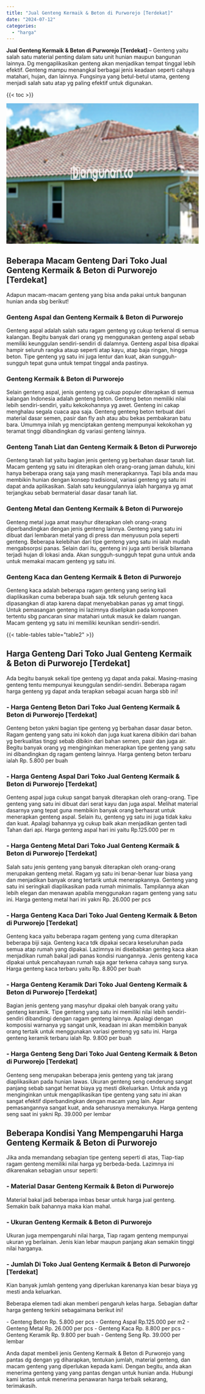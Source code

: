 ```yaml
---
title: "Jual Genteng Kermaik & Beton di Purworejo [Terdekat]"
date: "2024-07-12"
categories: 
  - "harga"
---
```


**Jual Genteng Kermaik & Beton di Purworejo \[Terdekat\]** – Genteng yaitu salah satu material penting dalam satu unit hunian maupun bangunan lainnya. Dg mengaplikasikan genteng akan menjadikan tempat tinggal lebih efektif. Genteng mampu menangkal berbagai jenis keadaan seperti cahaya matahari, hujan, dan lainnya. Fungsinya yang betul-betul utama, genteng menjadi salah satu atap yg paling efektif untuk digunakan.

{{< toc >}}

![Jual Genteng Kermaik & Beton di Purworejo [Terdekat]](/images/genteng-minimalis-murah16.png)

## Beberapa Macam Genteng Dari Toko Jual Genteng Kermaik & Beton di Purworejo \[Terdekat\]

Adapun macam-macam genteng yang bisa anda pakai untuk bangunan hunian anda sbg berikut!

### Genteng Aspal dan Genteng Kermaik & Beton di Purworejo

Genteng aspal adalah salah satu ragam genteng yg cukup terkenal di semua kalangan. Begitu banyak dari orang yg menggunakan genteng aspal sebab memiliki keunggulan sendiri-sendiri di dalamnya. Genteng aspal bisa dipakai hampir seluruh rangka ataup seperti atap kayu, atap baja ringan, hingga beton. Tipe genteng yg satu ini juga lentur dan kuat, akan sungguh-sungguh tepat guna untuk tempat tinggal anda pastinya.

### Genteng Kermaik & Beton di Purworejo

Selain genteng aspal, jenis genteng yg cukup populer diterapkan di semua kalangan Indonesia adalah genteng beton. Genteng beton memiliki nilai lebih sendiri-sendiri, yaitu kekokohannya yg awet. Genteng ini cakap menghalau segala cuaca apa saja. Genteng genteng beton terbuat dari material dasar semen, pasir dan fly ash atau abu bekas pembakaran batu bara. Umumnya inilah yg menciptakan genteng mempunyai kekokohan yg teramat tinggi dibandingkan dg variasi genteng lainnya.

### Genteng Tanah Liat dan Genteng Kermaik & Beton di Purworejo

Genteng tanah liat yaitu bagian jenis genteng yg berbahan dasar tanah liat. Macam genteng yg satu ini diterapkan oleh orang-orang jaman dahulu, kini hanya beberapa orang saja yang masih menerapkannya. Tapi bila anda mau membikin hunian dengan konsep tradisional, variasi genteng yg satu ini dapat anda aplikasikan. Salah satu keunggulannya ialah harganya yg amat terjangkau sebab bermaterial dasar dasar tanah liat.

### Genteng Metal dan Genteng Kermaik & Beton di Purworejo

Genteng metal juga amat masyhur diterapkan oleh orang-orang diperbandingkan dengan jenis genteng lainnya. Genteng yang satu ini dibuat dari lembaran metal yang di press dan menyusun pola seperti genteng. Beberapa kelebihan dari tipe genteng yang satu ini ialah mudah mengabsorpsi panas. Selain dari itu, genteng ini juga anti berisik bilamana terjadi hujan di lokasi anda. Akan sungguh-sungguh tepat guna untuk anda untuk memakai macam genteng yg satu ini.

### Genteng Kaca dan Genteng Kermaik & Beton di Purworejo

Genteng kaca adalah beberapa ragam genteng yang sering kali diaplikasikan cuma beberapa buah saja. tdk seluruh genteng kaca dipasangkan di atap karena dapat menyebabkan panas yg amat tinggi. Untuk pemasangan genteng ini lazimnya diselipkan pada komponen tertentu sbg pancaran sinar matahari untuk masuk ke dalam ruangan. Macam genteng yg satu ini memiliki keunikan sendiri-sendiri.

{{< table-tables table="table2" >}}

## Harga Genteng Dari Toko Jual Genteng Kermaik & Beton di Purworejo \[Terdekat\]

Ada begitu banyak sekali tipe genteng yg dapat anda pakai. Masing-masing genteng tentu mempunyai keunggulan sendiri-sendiri. Beberapa ragam harga genteng yg dapat anda terapkan sebagai acuan harga sbb ini!

### \- Harga Genteng Beton Dari Toko Jual Genteng Kermaik & Beton di Purworejo \[Terdekat\]

Genteng beton yakni bagian tipe genteng yg berbahan dasar dasar beton. Ragam genteng yang satu ini kokoh dan juga kuat karena dibikin dari bahan yg berkualitas tinggi sebab dibikin dari bahan semen, pasir dan juga air. Begitu banyak orang yg menginginkan menerapkan tipe genteng yang satu ini dibandingkan dg ragam genteng lainnya. Harga genteng beton terbaru ialah Rp. 5.800 per buah

### \- Harga Genteng Aspal Dari Toko Jual Genteng Kermaik & Beton di Purworejo \[Terdekat\]

Genteng aspal juga cukup sangat banyak diterapkan oleh orang-orang. Tipe genteng yang satu ini dibuat dari serat kayu dan juga aspal. Melihat material dasarnya yang tepat guna membikin banyak orang berhasrat untuk menerapkan genteng aspal. Selain itu, genteng yg satu ini juga tidak kaku dan kuat. Apalagi bahannya yg cukup baik akan menjadikan genten tadi Tahan dari api. Harga genteng aspal hari ini yaitu Rp.125.000 per m

### \- Harga Genteng Metal Dari Toko Jual Genteng Kermaik & Beton di Purworejo \[Terdekat\]

Salah satu jenis genteng yang banyak diterapkan oleh orang-orang merupakan genteng metal. Ragam yg satu ini benar-benar luar biasa yang dan menjadikan banyak orang tertarik untuk menerapkannya. Genteng yang satu ini seringkali diaplikasikan pada rumah minimalis. Tampilannya akan lebih elegan dan menawan apabila menggunakan ragam genteng yang satu ini. Harga genteng metal hari ini yakni Rp. 26.000 per pcs

### \- Harga Genteng Kaca Dari Toko Jual Genteng Kermaik & Beton di Purworejo \[Terdekat\]

Genteng kaca yaitu beberapa ragam genteng yang cuma diterapkan beberapa biji saja. Genteng kaca tdk dipakai secara keseluruhan pada semua atap rumah yang dipakai. Lazimnya ini disebabkan genteg kaca akan menjadikan rumah bakal jadi panas kondisi ruangannya. Jenis genteng kaca dipakai untuk pencahayaan rumah saja agar terkena cahaya sang surya. Harga genteng kaca terbaru yaitu Rp. 8.800 per buah

### \- Harga Genteng Keramik Dari Toko Jual Genteng Kermaik & Beton di Purworejo \[Terdekat\]

Bagian jenis genteng yang masyhur dipakai oleh banyak orang yaitu genteng keramik. Tipe genteng yang satu ini memiliki nilai lebih sendiri-sendiri dibandingi dengan ragam genteng lainnya. Apalagi dengan komposisi warnanya yg sangat unik, keadaan ini akan membikin banyak orang tertaik untuk menggunakan variasi genteng yg satu ini. Harga genteng keramik terbaru ialah Rp. 9.800 per buah

### \- Harga Genteng Seng Dari Toko Jual Genteng Kermaik & Beton di Purworejo \[Terdekat\]

Genteng seng merupakan beberapa jenis genteng yang tak jarang diaplikasikan pada hunian lawas. Ukuran genteng seng cenderung sangat panjang sebab sangat hemat biaya yg mesti dikeluarkan. Untuk anda yg menginginkan untuk mengaplikasikan tipe genteng yang satu ini akan sangat efektif diperbandingkan dengan macam yang lain. Agar pemasangannya sangat kuat, anda seharusnya memakunya. Harga genteng seng saat ini yakni Rp. 39.000 per lembar

## Beberapa Kondisi Yang Mempengaruhi Harga Genteng Kermaik & Beton di Purworejo

Jika anda memandang sebagian tipe genteng seperti di atas, Tiap-tiap ragam genteng memiliki nilai harga yg berbeda-beda. Lazimnya ini dikarenakan sebagian unsur seperti:

### \- Material Dasar Genteng Kermaik & Beton di Purworejo

Material bakal jadi beberapa imbas besar untuk harga jual genteng. Semakin baik bahannya maka kian mahal.

### \- Ukuran Genteng Kermaik & Beton di Purworejo

Ukuran juga mempengaruhi nilai harga, Tiap ragam genteng mempunyai ukuran yg berlainan. Jenis kian lebar maupun panjang akan semakin tinggi nilai harganya.

### \- Jumlah Di Toko Jual Genteng Kermaik & Beton di Purworejo \[Terdekat\]

Kian banyak jumlah genteng yang diperlukan karenanya kian besar biaya yg mesti anda keluarkan.

Beberapa elemen tadi akan memberi pengaruh kelas harga. Sebagian daftar harga genteng terkini sebagaimana berikut ini!

\- Genteng Beton Rp. 5.800 per pcs - Genteng Aspal Rp.125.000 per m2 - Genteng Metal Rp. 26.000 per pcs - Genteng Kaca Rp. 8.800 per pcs - Genteng Keramik Rp. 9.800 per buah - Genteng Seng Rp. 39.000 per lembar

Anda dapat membeli jenis Genteng Kermaik & Beton di Purworejo yang pantas dg dengan yg diharapkan, tentukan jumlah, material genteng, dan macam genteng yang diperlukan kepada kami. Dengan begitu, anda akan menerima genteng yang yang pantas dengan untuk hunian anda. Hubungi kami lantas untuk menerima penawaran harga terbaik sekarang, terimakasih.
